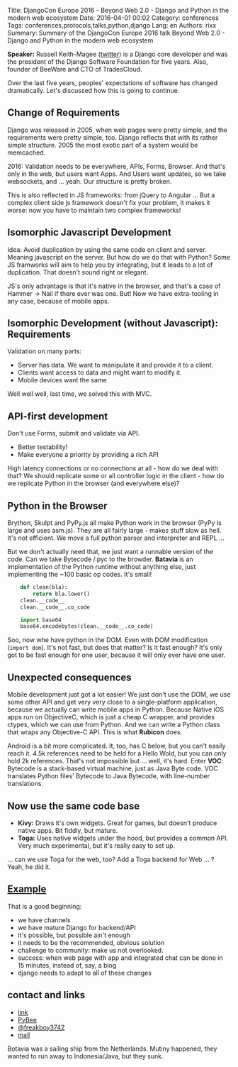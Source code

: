 Title: DjangoCon Europe 2016 - Beyond Web 2.0 - Django and Python in the modern web ecosystem
Date:   2016-04-01 00:02
Category: conferences
Tags: conferences,protocols,talks,python,django
Lang: en
Authors: rixx
Summary: Summary of the DjangoCon Europe 2016 talk Beyond Web 2.0 - Django and Python in the modern web ecosystem

**Speaker:** Russell Keith-Magee ([twitter](https://twitter.com/freakboy3742)) is a Django core developer and was the
president of the Django Software Foundation for five years. Also, founder of BeeWare and CTO of TradesCloud.


Over the last five years, peoples' expectations of software has changed dramatically. Let's discussed how this is going
to continue.

## Change of Requirements

Django was released in 2005, when web pages were pretty simple, and the requirements were pretty simple, too.
Django reflects that with its rather simple structure. 2005 the most exotic part of a system would be memcached.

2016: Validation needs to be everywhere, APIs, Forms, Browser. And that's only in the web, but users want Apps.
And Users want updates, so we take websockets, and … yeah. Our structure is pretty broken.

This is also reflected in JS frameworks: from jQuery to Angular …
But a complex client side js framework doesn't fix your problem, it makes it worse: now you have to maintain two complex
frameworks!

## Isomorphic Javascript Development

Idea: Avoid duplication by using the same code on client and server. Meaning javascript on the server. But how do we do that with
Python? Some JS framworks will aim to help you by integrating, but it leads to a lot of duplication. That doesn't sound
right or elegant.

JS's only advantage is that it's native in the browser, and that's a case of Hammer -> Nail if there ever was one.
But! Now we have extra-tooling in any case, because of mobile apps.

## Isomorphic Development (without Javascript): Requirements

Validation on many parts:

 - Server has data. We want to manipulate it and provide it to a client.
 - Clients want access to data and might want to modify it.
 - Mobile devices want the same

Well well well, last time, we solved this with MVC.

## API-first development

Don't use Forms, submit and validate via API.

 - Better testability!
 - Make everyone a priority by providing a rich API

High latency connections or no connections at all - how do we deal with that? We should replicate some or all controller
logic in the client - how do we replicate Python in the browser (and everywhere else)?

## Python in the Browser

Brython, Skulpt and PyPy.js all make Python work in the browser (PyPy is large and uses asm.js).
They are all fairly large - makes stuff slow as hell. It's not efficient. We move a full python parser and interpreter and REPL …

But we don't actually need that, we just want a runnable version of the code. Can we take Bytecode /.pyc to the browder.
**Batavia** is an implementation of the Python runtime without anything else, just implementing the ~100 basic op codes.
It's small!

```python
    def clean(bla):
        return bla.lower()
    clean.__code__
    clean.__code__.co_code

    import base64
    base64.encodebytes(clean.__code__.co_code)
```

Soo, now whe have python in the DOM. Even with DOM modification (`import dom`).
It's not fast, but does that matter? Is it fast enough? It's only got to be fast enough for one user, because it will only
ever have one user.

## Unexpected consequences

Mobile development just got a lot easier! We just don't use the DOM, we use some other API and get very very close to a
single-platform application, because we actually can write mobile apps in Python.
Because Native iOS apps run on ObjectiveC, which is just a cheap C wrapper, and provides ctypes, which we can use from
Python. And we can write a Python class that wraps any Objective-C API. This is what **Rubicon** does.

Android is a bit more complicated. It, too, has C below, but you can't easily reach it. 4.5k references need to be held
for a Hello Wold, but you can only hold 2k references. That's not impossible but … well, it's hard. Enter **VOC**:
Bytecode is a stack-based virtual machine, just as Java Byte code.
VOC translates Python files' Bytecode to Java Bytecode, with line-number translations.

## Now use the same code base

 - **Kivy:** Draws it's own widgets. Great for games, but doesn't produce native apps. Bit fiddly, but mature.
 - **Toga:** Uses native widgets under the hood, but provides a common API. Very much experimental, but it's really easy to
set up.

… can we use Toga for the web, too? Add a Toga backend for Web … ? Yeah, he did it.

## [Example](https://freakboy3742.pythonanyware.com)

That is a good beginning:

 - we have channels
 - we have mature Django for backend/API
 - it's possible, but possible ain't enough
 - it needs to be the recommended, obvious solution
 - challenge to community: make us not overlooked.
 - success: when web page with app and integrated chat can be done in 15 minutes, instead of, say, a blog
 - django needs to adapt to all of these changes

## contact and links

 - [link](https://cevinestpasun.com)
 - [PyBee](https://pybee.com)
 - [@freakboy3742](https://twitter.com/@freakboy3742)
 - [mail](mailto:russell@keith-magee.com)

Botavia was a sailing ship from the Netherlands. Mutiny happened, they wanted to run away to Indonesia/Java, but
they sunk.
